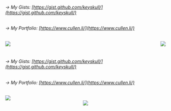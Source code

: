 <!--
Stat chart: https://github.com/anuraghazra/github-readme-stats
-->
###### -> My Gists: [https://gist.github.com/keyskull/](https://gist.github.com/keyskull/)
###### -> My Portfolio: [https://www.cullen.li/](https://www.cullen.li/)

<div style="width:100%;">
  <img align="left"
  src="https://metrics.lecoq.io/keyskull?template=classic&people=1&lines=1&habits=1&code=1&languages=1&base=header%2C%20activity%2C%20community%2C%20repositories%2C%20metadata&base.indepth=false&base.hireable=false&base.skip=false&languages=false&languages.limit=8&languages.threshold=0%25&languages.other=false&languages.colors=github&languages.sections=most-used&languages.indepth=false&languages.analysis.timeout=15&languages.analysis.timeout.repositories=7.5&languages.categories=markup%2C%20programming&languages.recent.categories=markup%2C%20programming&languages.recent.load=300&languages.recent.days=14&lines=false&lines.sections=base&lines.repositories.limit=4&lines.history.limit=1&lines.delay=0&habits=false&habits.from=200&habits.days=14&habits.facts=true&habits.charts=false&habits.charts.type=classic&habits.trim=false&habits.languages.limit=8&habits.languages.threshold=0%25&people=false&people.limit=24&people.identicons=false&people.identicons.hide=false&people.size=28&people.types=followers%2C%20following&people.shuffle=false&code=false&code.lines=12&code.load=400&code.days=3&code.visibility=public&config.timezone=America%2FLos_Angeles"
  />
  <div align="right">
    <img src="https://github-readme-stats.vercel.app/api/top-langs/?username=keyskull&layout=compact&langs_count=12&theme=gruvbox"/>
  </div>
</div>

#
#
#
#
#
#
#
#
#
#
#
#
#
#
###### -> My Gists: [https://gist.github.com/keyskull/](https://gist.github.com/keyskull/)
###### -> My Portfolio: [https://www.cullen.li/](https://www.cullen.li/)

<div style="width:100%;">
 <img src="https://github-readme-stats.vercel.app/api?username=keyskull&rank_icon=github&theme=gruvbox&show=reviews,discussions_started,discussions_answered,prs_merged,prs_merged_percentage"/>

<div align="center"><img src="https://profile-counter.glitch.me/keyskull/count.svg" /></div>
</div>
<!--
**keyskull/keyskull** is a ✨ _special_ ✨ repository because its `README.md` (this file) appears on your GitHub profile.


Here are some ideas to get you started:

- 🔭 I’m currently working on ...
- 🌱 I’m currently learning ...
- 👯 I’m looking to collaborate on ...
- 🤔 I’m looking for help with ...
- 💬 Ask me about ...
- 📫 How to reach me: ...
- 😄 Pronouns: ...
- ⚡ Fun fact: ...
-->
